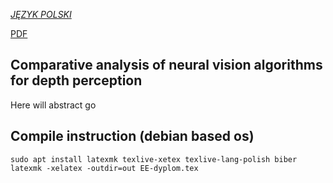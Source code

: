 *[JĘZYK POLSKI](README.md)*

[PDF](./out/EE-dyplom.pdf)

## Comparative analysis of neural vision algorithms for depth perception
Here will abstract go

## Compile instruction (debian based os)
```
sudo apt install latexmk texlive-xetex texlive-lang-polish biber
latexmk -xelatex -outdir=out EE-dyplom.tex
```

